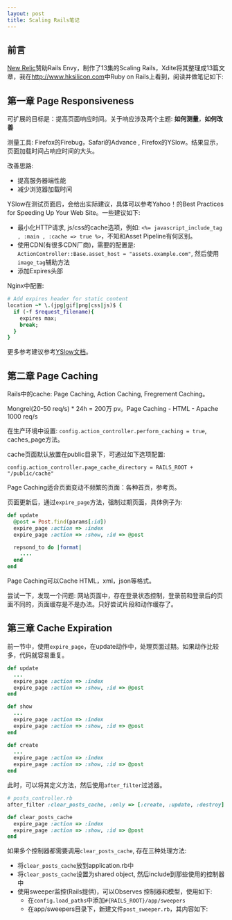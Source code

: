 ```yaml
---
layout: post
title: Scaling Rails笔记
---
```


## 前言

[New Relic](http://newrelic.com/)赞助Rails Envy，制作了13集的Scaling Rails，Xdite将其整理成13篇文章，我在<http://www.hksilicon.com>中Ruby on Rails上看到，阅读并做笔记如下: 

## 第一章 Page Responsiveness

可扩展的目标是：提高页面响应时间。关于响应涉及两个主题: **如何测量**，**如何改善**

测量工具: Firefox的Firebug，Safari的Advance , Firefox的YSlow。结果显示，页面加载时间占响应时间的大头。

改善思路: 

* 提高服务器端性能
* 减少浏览器加载时间

YSlow在测试页面后，会给出实际建议，具体可以参考Yahoo！的Best Practices for Speeding Up Your Web Site。一些建议如下: 

* 最小化HTTP请求, js/css的cache选项，例如: `<%= javascript_include_tag , :main , :cache => true %>`，不知和Asset Pipeline有何区别。
* 使用CDN(有很多CDN厂商)，需要的配置是: `ActionController::Base.asset_host = "assets.example.com"`, 然后使用`image_tag`辅助方法
* 添加Expires头部

Nginx中配置: 

```ruby
# Add expires header for static content
location ~* \.(jpg|gif|png|css|js)$ {
  if (-f $request_filename){
    expires max;
    break;
  }
}
```
更多参考建议参考[YSlow文档](http://developer.yahoo.com/yslow/help/)。

## 第二章 Page Caching

Rails中的cache: Page Caching, Action Caching, Fregrement Caching。

Mongrel(20-50 req/s) * 24h = 200万 pv。Page Caching - HTML - Apache 1000 req/s

在生产环境中设置: `config.action_controller.perform_caching = true`, caches_page方法。

cache页面默认放置在public目录下，可通过如下选项配置: 

    config.action_controller.page_cache_directory = RAILS_ROOT + "/public/cache"

Page Caching适合页面变动不频繁的页面：各种首页，参考页。

页面更新后，通过`expire_page`方法，强制过期页面，具体例子为: 

```ruby
def update
  @post = Post.find(params[:id])
  expire_page :action => :index
  expire_page :action => :show, :id => @post

  repsond_to do |format|
    ....
  end
end
```
Page Caching可以Cache HTML，xml，json等格式。

尝试一下，发现一个问题: 网站页面中，存在登录状态控制，登录前和登录后的页面不同的，页面缓存是不是办法。只好尝试片段和动作缓存了。

## 第三章 Cache Expiration

前一节中，使用`expire_page`，在update动作中，处理页面过期。如果动作比较多，代码就容易重复。


```ruby
def update
  ...
  expire_page :action => :index
  expire_page :action => :show, :id => @post
end

def show 
  ...
  expire_page :action => :index
  expire_page :action => :show, :id => @post
end

def create
  ...
  expire_page :action => :index
  expire_page :action => :show, :id => @post
end
```
此时，可以将其定义方法，然后使用`after_filter`过滤器。

```ruby
# posts_controller.rb
after_filter :clear_posts_cache, :only => [:create, :update, :destroy]

def clear_posts_cache
  expire_page :action => :index
  expire_page :action => :show, :id => @post
end
```

如果多个控制器都需要调用`clear_posts_cache`, 存在三种处理方法: 

* 将`clear_posts_cache`放到application.rb中
* 将`clear_posts_cache`设置为shared object, 然后include到那些使用的控制器中
* 使用sweeper监控(Rails提供)，可以Observes 控制器和模型，使用如下: 
  - 在`config.load_paths`中添加`#{RAILS_ROOT}/app/sweepers`
  - 在app/sweepers目录下，新建文件`post_sweeper.rb`，其内容如下: 

```
